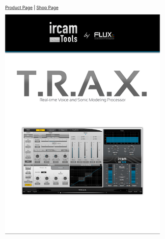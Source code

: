 [Product Page](https://www.flux.audio/project/ircam-trax/) 
| [Shop Page](https://shop.flux.audio/en_US/products/ircam-trax)

![](include/trax_00.png)